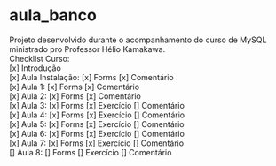 # aula_banco
Projeto desenvolvido durante o acompanhamento do curso de MySQL ministrado pro Professor Hélio Kamakawa. <br/>
Checklist Curso: <br/>
[x] Introdução <br/> 
[x] Aula Instalação: [x] Forms [x] Comentário  <br/>
[x] Aula 1: [x] Forms [x] Comentário <br/>
[x] Aula 2: [x] Forms [x] Comentário <br/>
[x] Aula 3: [x] Forms [x] Exercício [] Comentário <br/>
[x] Aula 4: [x] Forms [x] Exercício [] Comentário <br/>
[x] Aula 5: [x] Forms [x] Exercício [] Comentário <br/>
[x] Aula 6: [x] Forms [x] Exercício [] Comentário <br/>
[x] Aula 7: [x] Forms [x] Exercício [] Comentário <br/>
[] Aula 8: [] Forms [] Exercício [] Comentário <br/>
